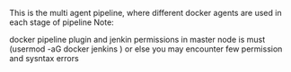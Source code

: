 This is the multi agent pipeline, where different docker agents are used in each stage of pipeline
Note:

docker pipeline plugin and jenkin permissions in master node is must (usermod -aG docker jenkins )
or else you may encounter few permission and sysntax errors 
